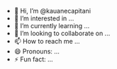 - 👋 Hi, I’m @kauanecapitani
- 👀 I’m interested in ...
- 🌱 I’m currently learning ...
- 💞️ I’m looking to collaborate on ...
- 📫 How to reach me ...
- 😄 Pronouns: ...
- ⚡ Fun fact: ...

<!---
kauanecapitani/kauanecapitani is a ✨ special ✨ repository because its `README.md` (this file) appears on your GitHub profile.
You can click the Preview link to take a look at your changes.
--->
